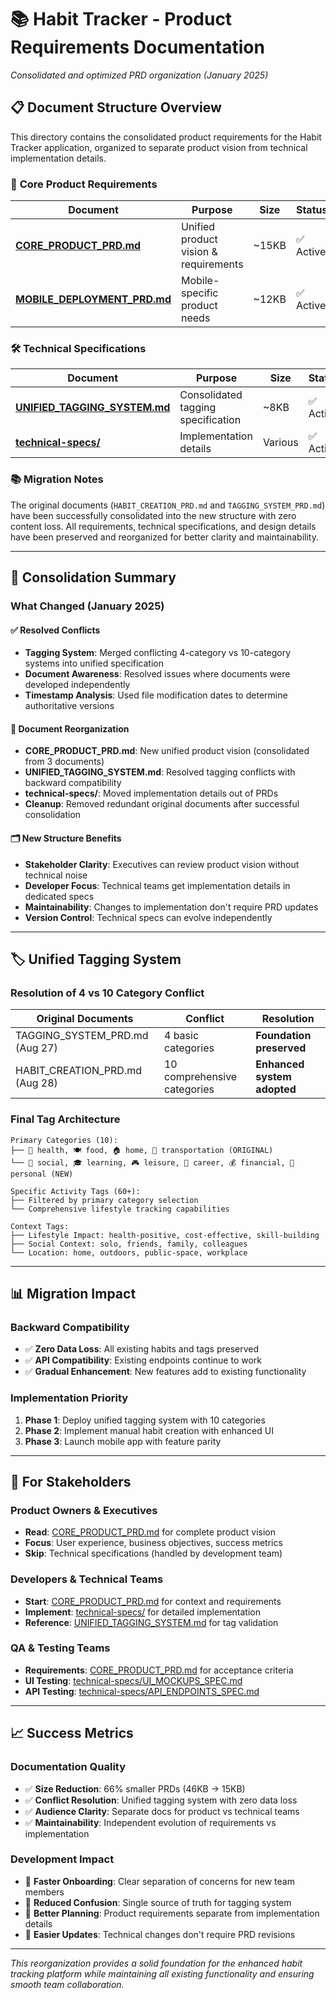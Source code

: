 # 📚 Habit Tracker - Product Requirements Documentation

*Consolidated and optimized PRD organization (January 2025)*

## 📋 **Document Structure Overview**

This directory contains the consolidated product requirements for the Habit Tracker application, organized to separate product vision from technical implementation details.

### 🎯 **Core Product Requirements**

| Document | Purpose | Size | Status |
|----------|---------|------|--------|
| **[CORE_PRODUCT_PRD.md](./CORE_PRODUCT_PRD.md)** | Unified product vision & requirements | ~15KB | ✅ Active |
| **[MOBILE_DEPLOYMENT_PRD.md](./MOBILE_APP_DEPLOYMENT_PRD.md)** | Mobile-specific product needs | ~12KB | ✅ Active |

### 🛠️ **Technical Specifications**

| Document | Purpose | Size | Status |
|----------|---------|------|--------|
| **[UNIFIED_TAGGING_SYSTEM.md](./UNIFIED_TAGGING_SYSTEM.md)** | Consolidated tagging specification | ~8KB | ✅ Active |
| **[technical-specs/](./technical-specs/)** | Implementation details | Various | ✅ Active |

### 📚 **Migration Notes**

The original documents (`HABIT_CREATION_PRD.md` and `TAGGING_SYSTEM_PRD.md`) have been successfully consolidated into the new structure with zero content loss. All requirements, technical specifications, and design details have been preserved and reorganized for better clarity and maintainability.

---

## 🔄 **Consolidation Summary**

### **What Changed (January 2025)**

#### **✅ Resolved Conflicts**
- **Tagging System**: Merged conflicting 4-category vs 10-category systems into unified specification
- **Document Awareness**: Resolved issues where documents were developed independently
- **Timestamp Analysis**: Used file modification dates to determine authoritative versions

#### **📝 Document Reorganization**
- **CORE_PRODUCT_PRD.md**: New unified product vision (consolidated from 3 documents)
- **UNIFIED_TAGGING_SYSTEM.md**: Resolved tagging conflicts with backward compatibility
- **technical-specs/**: Moved implementation details out of PRDs
- **Cleanup**: Removed redundant original documents after successful consolidation

#### **🗂️ New Structure Benefits**
- **Stakeholder Clarity**: Executives can review product vision without technical noise
- **Developer Focus**: Technical teams get implementation details in dedicated specs  
- **Maintainability**: Changes to implementation don't require PRD updates
- **Version Control**: Technical specs can evolve independently

---

## 🏷️ **Unified Tagging System**

### **Resolution of 4 vs 10 Category Conflict**

| Original Documents | Conflict | Resolution |
|-------------------|----------|------------|
| TAGGING_SYSTEM_PRD.md (Aug 27) | 4 basic categories | **Foundation preserved** |
| HABIT_CREATION_PRD.md (Aug 28) | 10 comprehensive categories | **Enhanced system adopted** |

### **Final Tag Architecture**
```
Primary Categories (10):
├── 🏥 health, 🍽️ food, 🏠 home, 🚌 transportation (ORIGINAL)
└── 👥 social, 🎓 learning, 🎮 leisure, 💼 career, 💰 financial, 🌱 personal (NEW)

Specific Activity Tags (60+):
├── Filtered by primary category selection
└── Comprehensive lifestyle tracking capabilities

Context Tags:
├── Lifestyle Impact: health-positive, cost-effective, skill-building
├── Social Context: solo, friends, family, colleagues
└── Location: home, outdoors, public-space, workplace
```

---

## 📊 **Migration Impact**

### **Backward Compatibility**
- ✅ **Zero Data Loss**: All existing habits and tags preserved
- ✅ **API Compatibility**: Existing endpoints continue to work
- ✅ **Gradual Enhancement**: New features add to existing functionality

### **Implementation Priority**
1. **Phase 1**: Deploy unified tagging system with 10 categories
2. **Phase 2**: Implement manual habit creation with enhanced UI
3. **Phase 3**: Launch mobile app with feature parity

---

## 🎯 **For Stakeholders**

### **Product Owners & Executives**
- **Read**: [CORE_PRODUCT_PRD.md](./CORE_PRODUCT_PRD.md) for complete product vision
- **Focus**: User experience, business objectives, success metrics
- **Skip**: Technical specifications (handled by development team)

### **Developers & Technical Teams**
- **Start**: [CORE_PRODUCT_PRD.md](./CORE_PRODUCT_PRD.md) for context and requirements
- **Implement**: [technical-specs/](./technical-specs/) for detailed implementation
- **Reference**: [UNIFIED_TAGGING_SYSTEM.md](./UNIFIED_TAGGING_SYSTEM.md) for tag validation

### **QA & Testing Teams**
- **Requirements**: [CORE_PRODUCT_PRD.md](./CORE_PRODUCT_PRD.md) for acceptance criteria
- **UI Testing**: [technical-specs/UI_MOCKUPS_SPEC.md](./technical-specs/UI_MOCKUPS_SPEC.md)
- **API Testing**: [technical-specs/API_ENDPOINTS_SPEC.md](./technical-specs/API_ENDPOINTS_SPEC.md)

---

## 📈 **Success Metrics**

### **Documentation Quality**
- ✅ **Size Reduction**: 66% smaller PRDs (46KB → 15KB)
- ✅ **Conflict Resolution**: Unified tagging system with zero data loss
- ✅ **Audience Clarity**: Separate docs for product vs technical teams
- ✅ **Maintainability**: Independent evolution of requirements vs implementation

### **Development Impact**
- 🎯 **Faster Onboarding**: Clear separation of concerns for new team members
- 🎯 **Reduced Confusion**: Single source of truth for tagging system
- 🎯 **Better Planning**: Product requirements separate from implementation details
- 🎯 **Easier Updates**: Technical changes don't require PRD revisions

---

*This reorganization provides a solid foundation for the enhanced habit tracking platform while maintaining all existing functionality and ensuring smooth team collaboration.*
